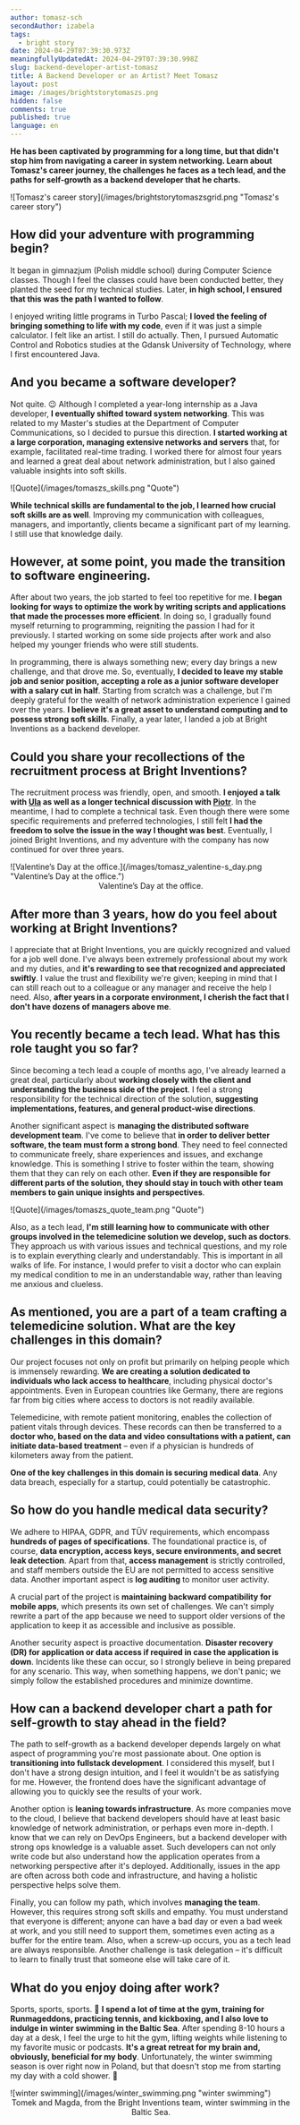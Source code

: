 ```yaml
---
author: tomasz-sch
secondAuthor: izabela
tags:
  - bright story
date: 2024-04-29T07:39:30.973Z
meaningfullyUpdatedAt: 2024-04-29T07:39:30.998Z
slug: backend-developer-artist-tomasz
title: A Backend Developer or an Artist? Meet Tomasz
layout: post
image: /images/brightstorytomaszs.png
hidden: false
comments: true
published: true
language: en
---
```

**He has been captivated by programming for a long time, but that didn't stop him from navigating a career in system networking. Learn about Tomasz's career journey, the challenges he faces as a tech lead, and the paths for self-growth as a backend developer that he charts.**

<div className="image">![Tomasz's career story](/images/brightstorytomaszsgrid.png "Tomasz's career story")</div>

## How did your adventure with programming begin?

It began in gimnazjum (Polish middle school) during Computer Science classes. Though I feel the classes could have been conducted better, they planted the seed for my technical studies. Later, **in high school, I ensured that this was the path I wanted to follow**. 

I enjoyed writing little programs in Turbo Pascal; **I loved the feeling of bringing something to life with my code**, even if it was just a simple calculator. I felt like an artist. I still do actually. Then, I pursued Automatic Control and Robotics studies at the Gdansk University of Technology, where I first encountered Java.

## And you became a software developer?

Not quite. 😉 Although I completed a year-long internship as a Java developer, **I eventually shifted toward system networking**. This was related to my Master's studies at the Department of Computer Communications, so I decided to pursue this direction. **I started working at a large corporation, managing extensive networks and servers** that, for example, facilitated real-time trading. I worked there for almost four years and learned a great deal about network administration, but I also gained valuable insights into soft skills. 

<div className="image">![Quote](/images/tomaszs_skills.png "Quote")</div>

**While technical skills are fundamental to the job, I learned how crucial soft skills are as well**. Improving my communication with colleagues, managers, and importantly, clients became a significant part of my learning. I still use that knowledge daily.

## However, at some point, you made the transition to software engineering.

After about two years, the job started to feel too repetitive for me. **I began looking for ways to optimize the work by writing scripts and applications that made the processes more efficient**. In doing so, I gradually found myself returning to programming, reigniting the passion I had for it previously. I started working on some side projects after work and also helped my younger friends who were still students. 

In programming, there is always something new; every day brings a new challenge, and that drove me. So, eventually, **I decided to leave my stable job and senior position, accepting a role as a junior software developer with a salary cut in half**. Starting from scratch was a challenge, but I'm deeply grateful for the wealth of network administration experience I gained over the years. **I believe it's a great asset to understand computing and to possess strong soft skills**. Finally, a year later, I landed a job at Bright Inventions as a backend developer.

## Could you share your recollections of the recruitment process at Bright Inventions?

The recruitment process was friendly, open, and smooth. **I enjoyed a talk with [Ula](/about-us/ula/) as well as a longer technical discussion with [Piotr](/about-us/piotr/)**. In the meantime, I had to complete a technical task. Even though there were some specific requirements and preferred technologies, I still felt **I had the freedom to solve the issue in the way I thought was best**. Eventually, I joined Bright Inventions, and my adventure with the company has now continued for over three years.

<div className="image">![Valentine’s Day at the office.](/images/tomasz_valentine-s_day.png "Valentine’s Day at the office.")</div>

<center> Valentine’s Day at the office. </center>

## After more than 3 years, how do you feel about working at Bright Inventions?

I appreciate that at Bright Inventions, you are quickly recognized and valued for a job well done. I've always been extremely professional about my work and my duties, and **it's rewarding to see that recognized and appreciated swiftly**. I value the trust and flexibility we're given; keeping in mind that I can still reach out to a colleague or any manager and receive the help I need. Also, **after years in a corporate environment, I cherish the fact that I don't have dozens of managers above me**.

## You recently became a tech lead. What has this role taught you so far?

Since becoming a tech lead a couple of months ago, I've already learned a great deal, particularly about **working closely with the client and understanding the business side of the project**. I feel a strong responsibility for the technical direction of the solution, **suggesting implementations, features, and general product-wise directions**.

Another significant aspect is **managing the distributed software development team**. I've come to believe that **in order to deliver better software, the team must form a strong bond**. They need to feel connected to communicate freely, share experiences and issues, and exchange knowledge. This is something I strive to foster within the team, showing them that they can rely on each other. **Even if they are responsible for different parts of the solution, they should stay in touch with other team members to gain unique insights and perspectives**.

<div className="image">![Quote](/images/tomaszs_quote_team.png "Quote")</div>

Also, as a tech lead, **I'm still learning how to communicate with other groups involved in the telemedicine solution we develop, such as doctors**. They approach us with various issues and technical questions, and my role is to explain everything clearly and understandably. This is important in all walks of life. For instance, I would prefer to visit a doctor who can explain my medical condition to me in an understandable way, rather than leaving me anxious and clueless.

## As mentioned, you are a part of a team crafting a telemedicine solution. What are the key challenges in this domain?

Our project focuses not only on profit but primarily on helping people which is immensely rewarding. **We are creating a solution dedicated to individuals who lack access to healthcare**, including physical doctor's appointments. Even in European countries like Germany, there are regions far from big cities where access to doctors is not readily available. 

Telemedicine, with remote patient monitoring, enables the collection of patient vitals through devices. These records can then be transferred to a **doctor who, based on the data and video consultations with a patient, can initiate data-based treatment** – even if a physician is hundreds of kilometers away from the patient.

**One of the key challenges in this domain is securing medical data**. Any data breach, especially for a startup, could potentially be catastrophic.

## So how do you handle medical data security?

We adhere to HIPAA, GDPR, and TÜV requirements, which encompass **hundreds of pages of specifications**. The foundational practice is, of course, **data encryption, access keys, secure environments, and secret leak detection**. Apart from that, **access management** is strictly controlled, and staff members outside the EU are not permitted to access sensitive data. Another important aspect is **log auditing** to monitor user activity.

A crucial part of the project is **maintaining backward compatibility** **for mobile apps**, which presents its own set of challenges. We can't simply rewrite a part of the app because we need to support older versions of the application to keep it as accessible and inclusive as possible.

Another security aspect is proactive documentation. **Disaster recovery (DR) for application or data access if required in case the application is down**. Incidents like these can occur, so I strongly believe in being prepared for any scenario. This way, when something happens, we don't panic; we simply follow the established procedures and minimize downtime.

## How can a backend developer chart a path for self-growth to stay ahead in the field?

The path to self-growth as a backend developer depends largely on what aspect of programming you're most passionate about. One option is **transitioning into fullstack development**. I considered this myself, but I don't have a strong design intuition, and I feel it wouldn't be as satisfying for me. However, the frontend does have the significant advantage of allowing you to quickly see the results of your work.

Another option is **leaning towards infrastructure**. As more companies move to the cloud, I believe that backend developers should have at least basic knowledge of network administration, or perhaps even more in-depth. I know that we can rely on DevOps Engineers, but a backend developer with strong ops knowledge is a valuable asset. Such developers can not only write code but also understand how the application operates from a networking perspective after it's deployed. Additionally, issues in the app are often across both code and infrastructure, and having a holistic perspective helps solve them.

Finally, you can follow my path, which involves **managing the team**. However, this requires strong soft skills and empathy. You must understand that everyone is different; anyone can have a bad day or even a bad week at work, and you still need to support them, sometimes even acting as a buffer for the entire team. Also, when a screw-up occurs, you as a tech lead are always responsible. Another challenge is task delegation – it's difficult to learn to finally trust that someone else will take care of it.

## What do you enjoy doing after work?

Sports, sports, sports. 💪 **I spend a lot of time at the gym, training for Runmageddons, practicing tennis, and kickboxing, and I also love to indulge in winter swimming in the Baltic Sea**. After spending 8-10 hours a day at a desk, I feel the urge to hit the gym, lifting weights while listening to my favorite music or podcasts. **It's a great retreat for my brain and, obviously, beneficial for my body**. Unfortunately, the winter swimming season is over right now in Poland, but that doesn't stop me from starting my day with a cold shower. 🙂

<div className="image">![winter swimming](/images/winter_swimming.png "winter swimming")</div>

<center> Tomek and Magda, from the Bright Inventions team, winter swimming in the Baltic Sea. </center>
